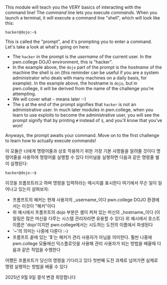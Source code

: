 This module will teach you the VERY basics of interacting with the command line!
The _command_ line lets you execute _commands_.
When you launch a terminal, it will execute a command line "shell", which will look like this:

```console
hacker@dojo:~$
```

This is called the "prompt", and it's prompting you to enter a command.
Let's take a look at what's going on here:

- The `hacker` in the prompt is the _username_ of the current user.
  In the pwn.college DOJO environment, this is "hacker".
- In the example above, the `dojo` part of the prompt is the _hostname_ of the machine the shell is on (this reminder can be useful if you are a system administrator who deals with many machines on a daily basis, for example).
  In the example above, the hostname is `dojo`, but in pwn.college, it will be derived from the name of the challenge you're attempting.
- We will cover what `~` means later :-)
- The `$` at the end of the prompt signifies that `hacker` is not an administrative user.
  In much later modules in pwn.college, when you learn to use exploits to become the administrative user, you will see the prompt signify that by printing `#` instead of `$`, and you'll know that you've won!

Anyways, the prompt awaits your command.
Move on to the first challenge to learn how to actually execute commands!

이 모듈은 너에게 명령어줄과 상호 작용하기 위한 가장 기본 사항들을 알려줄 것이다
명령어줄을 사용하여 명령어를 실행할 수 있다
터미널을 실행하면 다음과 같은 명령줄 쉘이 실행된다:

```console
hacker@dojo:~$
```

이것을 프롬프트라고 하며 명령을 입력하라는 메시지를 표시한다
여기에서 무슨 일이 일어나고 있는지 살펴보자:

- 프롬프트의 해커는 현재 사용자의 _username_이다
pwn.college DOJO 환경에서는 이것이 "해커"이다
- 위 예시에서 프롬프트의 dojo 부분은 셸이 켜져 있는 머신의 _hostname_이다 (이 알림은 많은 머신을 다루는 시스템 관리자라면 유용할 수 있다)
 위 예시에서 호스트 이름은 'dojo'이지만 pwn.college에서는 시도하는 도전의 이름에서 파생된다
- '~'의 의미는 나중에 다룬다 :-)
- 프롬프트 끝에 있는 '$'는 해커가 관리 사용자가 아님을 의미한다.
훨씬 나중에 pwn.college 모듈에선 익스플로잇을 사용해 관리 사용자가 되는 방법을 배울때 다음과 같은 작업을 수행한다

어쨌든 프롬프트가 당신의 명령을 기다리고 있다
첫번째 도전 과제로 넘어가면 실제로 명령 실행하는 방법을 배울 수 있다

2025년 9월 9일 결석 변경 희망합니다
